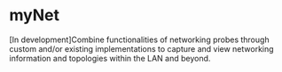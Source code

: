 # myNet
[In development]Combine functionalities of networking probes through custom and/or existing implementations to capture and view networking information and topologies within the LAN and beyond.
